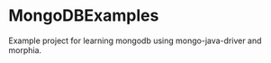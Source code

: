MongoDBExamples
===============

Example project for learning mongodb using mongo-java-driver and morphia.
